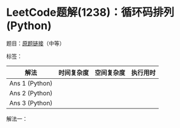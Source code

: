 # LeetCode题解(1238)：循环码排列(Python)

题目：[原题链接](https://leetcode-cn.com/problems/circular-permutation-in-binary-representation/)（中等）

标签：

| 解法           | 时间复杂度 | 空间复杂度 | 执行用时 |
| -------------- | ---------- | ---------- | -------- |
| Ans 1 (Python) |            |            |          |
| Ans 2 (Python) |            |            |          |
| Ans 3 (Python) |            |            |          |

解法一：

